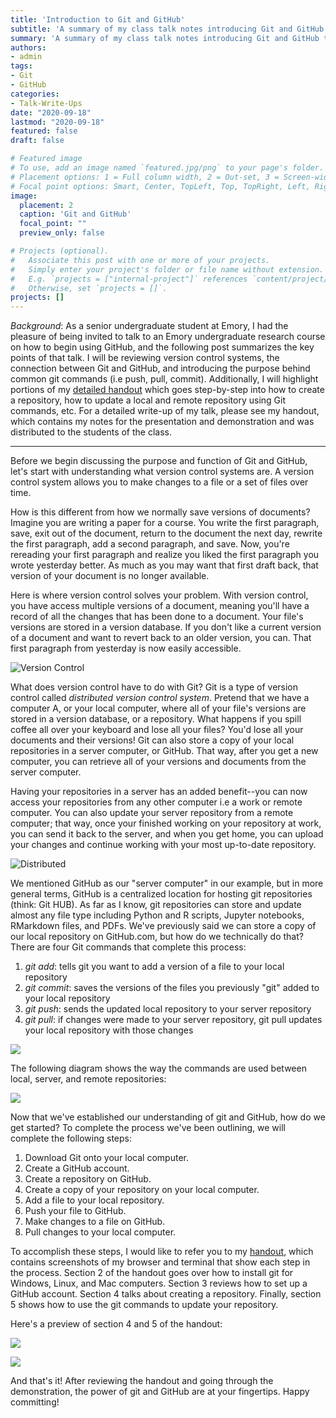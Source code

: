 ```yaml
---
title: 'Introduction to Git and GitHub'
subtitle: 'A summary of my class talk notes introducing Git and GitHub to an undergraduate research course'
summary: 'A summary of my class talk notes introducing Git and GitHub to an undergraduate research course'
authors:
- admin
tags:
- Git
- GitHub
categories:
- Talk-Write-Ups
date: "2020-09-18"
lastmod: "2020-09-18"
featured: false
draft: false

# Featured image
# To use, add an image named `featured.jpg/png` to your page's folder.
# Placement options: 1 = Full column width, 2 = Out-set, 3 = Screen-width
# Focal point options: Smart, Center, TopLeft, Top, TopRight, Left, Right, BottomLeft, Bottom, BottomRight
image:
  placement: 2
  caption: 'Git and GitHub'
  focal_point: ""
  preview_only: false

# Projects (optional).
#   Associate this post with one or more of your projects.
#   Simply enter your project's folder or file name without extension.
#   E.g. `projects = ["internal-project"]` references `content/project/deep-learning/index.md`.
#   Otherwise, set `projects = []`.
projects: []
---
```


_Background_: As a senior undergraduate student at Emory, I had the pleasure of being invited to talk to an Emory undergraduate research course on how to begin using GitHub, and the following post summarizes the key points of that talk. I will be reviewing version control systems, the connection between Git and GitHub, and introducing the purpose behind common git commands (i.e push, pull, commit). Additionally, I will highlight portions of my [detailed handout](introduction-to-github-website.pdf) which goes step-by-step into how to create a repository, how to update a local and remote repository using Git commands, etc. For a detailed write-up of my talk, please see my handout, which contains my notes for the presentation and demonstration and was distributed to the students of the class.

___

Before we begin discussing the purpose and function of Git and GitHub, let's start with understanding what version control systems are. A version control system allows you to make changes to a file or a set of files over time.

How is this different from how we normally save versions of documents? Imagine you are writing a paper for a course. You write the first paragraph, save, exit out of the document, return to the document the next day, rewrite the first paragraph, add a second paragraph, and save. Now, you're rereading your first paragraph and realize you liked the first paragraph you wrote yesterday better. As much as you may want that first draft back, that version of your document is no longer available.

Here is where version control solves your problem. With version control, you have access multiple versions of a document, meaning you'll have a record of all the changes that has been done to a document. Your file's versions are stored in a version database. If you don't like a current version of a document and want to revert back to an older version, you can. That first paragraph from yesterday is now easily accessible.

![Version Control](version_control.png)

What does version control have to do with Git? Git is a type of version control called _distributed version control system_. Pretend that we have a computer A, or your local computer, where all of your file's versions are stored in a version database, or a repository. What happens if you spill coffee all over your keyboard and lose all your files? You'd lose all your documents and their versions! Git can also store a copy of your local repositories in a server computer, or GitHub. That way, after you get a new computer, you can retrieve all of your versions and documents from the server computer.

Having your repositories in a server has an added benefit--you can now access your repositories from any other computer i.e a work or remote computer. You can also update your server repository from a remote computer; that way, once your finished working on your repository at work, you can send it back to the server, and when you get home, you can upload your changes and continue working with your most up-to-date repository.

![Distributed](distributed.png)

We mentioned GitHub as our "server computer" in our example, but in more general terms, GitHub is a centralized location for hosting git repositories (think: Git HUB). As far as I know, git repositories can store and update almost any file type including Python and R scripts, Jupyter notebooks, RMarkdown files, and PDFs. We've previously said we can store a copy of our local repository on GitHub.com, but how do we technically do that? There are four Git commands that complete this process:

1. _git add_: tells git you want to add a version of a file to your local repository
2. _git commit_: saves the versions of the files you previously "git" added to your local repository
3. _git push_: sends the updated local repository to your server repository
4. _git pull_: if changes were made to your server repository, git pull updates your local repository with those changes

![](git_push_pull_commands.jpg)

The following diagram shows the way the commands are used between local, server, and remote repositories:

![](git_github_diagram.png)

Now that we've established our understanding of git and GitHub, how do we get started? To complete the process we've been outlining, we will complete the following steps:

1. Download Git onto your local computer.
2. Create a GitHub account.
3. Create a repository on GitHub.
4. Create a copy of your repository on your local computer.
5. Add a file to your local repository.
6. Push your file to GitHub.
7. Make changes to a file on GitHub.
8. Pull changes to your local computer.

To accomplish these steps, I would like to refer you to my [handout](introduction-to-github-website.pdf), which contains screenshots of my browser and terminal that show each step in the process. Section 2 of the handout goes over how to install git for Windows, Linux, and Mac computers. Section 3 reviews how to set up a GitHub account. Section 4 talks about creating a repository. Finally, section 5 shows how to use the git commands to update your repository.

Here's a preview of section 4 and 5 of the handout:

![](handout_pic_1.png)

![](handout_pic_2.png)

And that's it! After reviewing the handout and going through the demonstration, the power of git and GitHub are at your fingertips. Happy committing!
